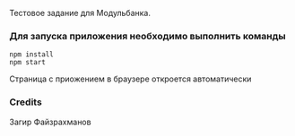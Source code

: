 Тестовое задание для Модульбанка.

### Для запуска приложения необходимо выполнить команды

```
npm install
npm start
```

Страница с приожением в браузере откроется автоматически

### Credits

Загир Файзрахманов